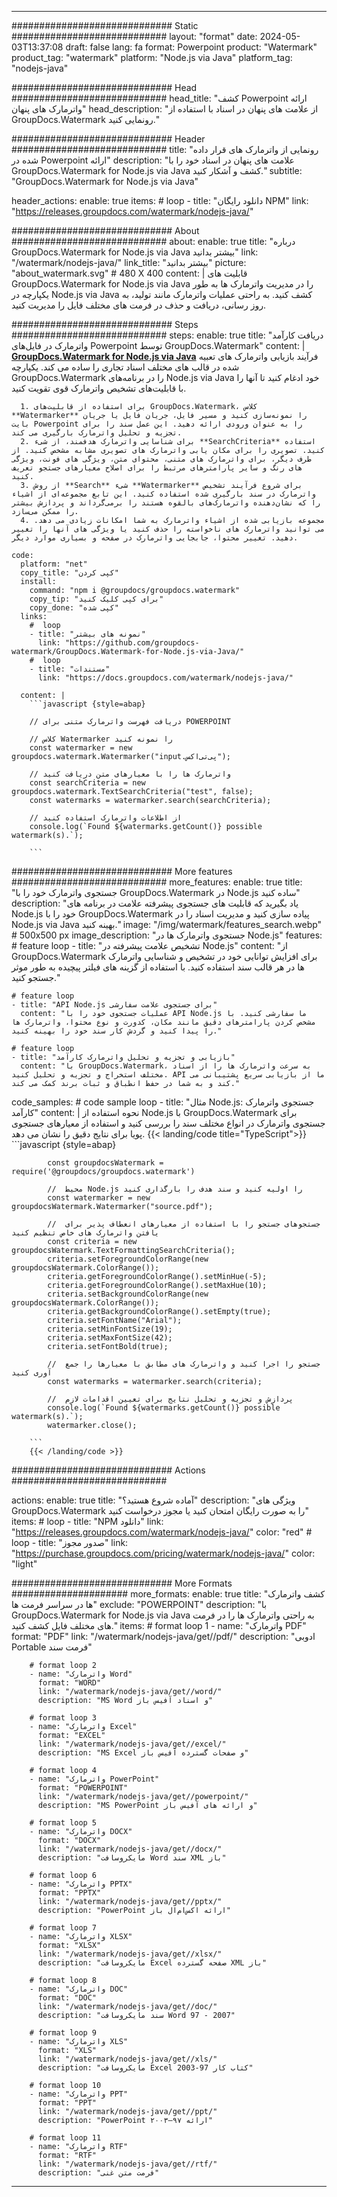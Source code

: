 
---
############################# Static ############################
layout: "format"
date:  2024-05-03T13:37:08
draft: false
lang: fa
format: Powerpoint
product: "Watermark"
product_tag: "watermark"
platform: "Node.js via Java"
platform_tag: "nodejs-java"

############################# Head ############################
head_title: "کشف Powerpoint ارائه واترمارک های پنهان"
head_description: "از علامت های پنهان در اسناد با استفاده از GroupDocs.Watermark رونمایی کنید."

############################# Header ############################
title: "رونمایی از واترمارک های قرار داده شده در Powerpoint ارائه" 
description: "علامت های پنهان در اسناد خود را با GroupDocs.Watermark for Node.js via Java کشف و آشکار کنید."
subtitle: "GroupDocs.Watermark for Node.js via Java" 

header_actions:
  enable: true
  items:
    #  loop
    - title: "دانلود رایگان NPM"
      link: "https://releases.groupdocs.com/watermark/nodejs-java/"
      
############################# About ############################
about:
    enable: true
    title: "درباره GroupDocs.Watermark for Node.js via Java بیشتر بدانید"
    link: "/watermark/nodejs-java/"
    link_title: "بیشتر بدانید"
    picture: "about_watermark.svg" # 480 X 400
    content: |
       قابلیت های GroupDocs.Watermark for Node.js via Java را در مدیریت واترمارک ها به طور یکپارچه در Node.js via Java کشف کنید. به راحتی عملیات واترمارک مانند تولید، به روز رسانی، دریافت و حذف در فرمت های مختلف فایل را مدیریت کنید.

############################# Steps ############################
steps:
    enable: true
    title: "دریافت کارآمد واترمارک در فایل‌های Powerpoint توسط GroupDocs.Watermark"
    content: |
      **[GroupDocs.Watermark for Node.js via Java](https://products.groupdocs.com/watermark/nodejs-java/)** فرآیند بازیابی واترمارک های تعبیه شده در قالب های مختلف اسناد تجاری را ساده می کند. یکپارچه GroupDocs.Watermark را در برنامه‌های Node.js via Java خود ادغام کنید تا آنها را با قابلیت‌های تشخیص واترمارک قوی تقویت کنید.
      
      1. برای استفاده از قابلیت‌های GroupDocs.Watermark، کلاس **Watermarker** را نمونه‌سازی کنید و مسیر فایل، جریان فایل یا جریان بایت Powerpoint را به عنوان ورودی ارائه دهید. این عمل سند را برای تجزیه و تحلیل واترمارک بارگیری می کند.
      2. برای شناسایی واترمارک هدفمند، از شیء **SearchCriteria** استفاده کنید. تصویری را برای مکان یابی واترمارک های تصویری مشابه مشخص کنید. از طرف دیگر، برای واترمارک های متنی، محتوای متن، ویژگی های فونت، ویژگی های رنگ و سایر پارامترهای مرتبط را برای اصلاح معیارهای جستجو تعریف کنید.
      3. از روش **Search** شیء **Watermarker** برای شروع فرآیند تشخیص واترمارک در سند بارگیری شده استفاده کنید. این تابع مجموعه‌ای از اشیاء را که نشان‌دهنده واترمارک‌های بالقوه هستند را برمی‌گرداند و پردازش بیشتر را ممکن می‌سازد.
      4. مجموعه بازیابی شده از اشیاء واترمارک به شما امکانات زیادی می دهد. می توانید واترمارک های ناخواسته را حذف کنید یا ویژگی های آنها را تغییر دهید. تغییر محتوا، جابجایی واترمارک در صفحه و بسیاری موارد دیگر.
   
    code:
      platform: "net"
      copy_title: "کپی کردن"
      install:
        command: "npm i @groupdocs/groupdocs.watermark"
        copy_tip: "برای کپی کلیک کنید"
        copy_done: "کپی شده"
      links:
        #  loop
        - title: "نمونه های بیشتر"
          link: "https://github.com/groupdocs-watermark/GroupDocs.Watermark-for-Node.js-via-Java/"
        #  loop
        - title: "مستندات"
          link: "https://docs.groupdocs.com/watermark/nodejs-java/"
          
      content: |
        ```javascript {style=abap}

        // دریافت فهرست واترمارک متنی برای POWERPOINT

        // کلاس Watermarker را نمونه کنید
        const watermarker = new groupdocs.watermark.Watermarker("input.پی‌تی‌اکس");
        
        // واترمارک ها را با معیارهای متن دریافت کنید
        const searchCriteria = new groupdocs.watermark.TextSearchCriteria("test", false);
        const watermarks = watermarker.search(searchCriteria);

        // از اطلاعات واترمارک استفاده کنید
        console.log(`Found ${watermarks.getCount()} possible watermark(s).`);
        
        ```            

############################# More features ############################
more_features:
  enable: true
  title: "جستجوی واترمارک خود را با GroupDocs.Watermark در Node.js ساده کنید"
  description: "یاد بگیرید که قابلیت های جستجوی پیشرفته علامت در برنامه های Node.js خود را با GroupDocs.Watermark پیاده سازی کنید و مدیریت اسناد را در Node.js via Java بهینه کنید."
  image: "/img/watermark/features_search.webp" # 500x500 px
  image_description: "جستجوی واترمارک ها در Node.js"
  features:
    # feature loop
    - title: "تشخیص علامت پیشرفته در Node.js"
      content: "از GroupDocs.Watermark برای افزایش توانایی خود در تشخیص و شناسایی واترمارک ها در هر قالب سند استفاده کنید. با استفاده از گزینه های فیلتر پیچیده به طور موثر جستجو کنید."

    # feature loop
    - title: "API Node.js برای جستجوی علامت سفارشی"
      content: "عملیات جستجوی خود را با API Node.js ما سفارشی کنید. با مشخص کردن پارامترهای دقیق مانند مکان، کدورت و نوع محتوا، واترمارک ها را پیدا کنید و گردش کار سند خود را بهینه کنید."

    # feature loop
    - title: "بازیابی و تجزیه و تحلیل واترمارک کارآمد"
      content: "با GroupDocs.Watermark، به سرعت واترمارک ها را از اسناد مختلف استخراج و تجزیه و تحلیل کنید. API ما از بازیابی سریع پشتیبانی می کند و به شما در حفظ انطباق و ثبات برند کمک می کند."
      
  code_samples:
    # code sample loop
    - title: "مثال Node.js: جستجوی واترمارک کارآمد"
      content: |
        نحوه استفاده از Node.js با GroupDocs.Watermark برای جستجوی واترمارک در انواع مختلف سند را بررسی کنید و استفاده از معیارهای جستجوی پویا برای نتایج دقیق را نشان می دهد.
        {{< landing/code title="TypeScript">}}
        ```javascript {style=abap}
        
            const groupdocsWatermark = require('@groupdocs/groupdocs.watermark')

            //  محیط Node.js را اولیه کنید و سند هدف را بارگذاری کنید
            const watermarker = new groupdocsWatermark.Watermarker("source.pdf");

            //  جستجوهای جستجو را با استفاده از معیارهای انعطاف پذیر برای یافتن واترمارک های خاص تنظیم کنید
            const criteria = new groupdocsWatermark.TextFormattingSearchCriteria();
            criteria.setForegroundColorRange(new groupdocsWatermark.ColorRange());
            criteria.getForegroundColorRange().setMinHue(-5);
            criteria.getForegroundColorRange().setMaxHue(10);
            criteria.setBackgroundColorRange(new groupdocsWatermark.ColorRange());
            criteria.getBackgroundColorRange().setEmpty(true);
            criteria.setFontName("Arial");
            criteria.setMinFontSize(19);
            criteria.setMaxFontSize(42);
            criteria.setFontBold(true);
  
            //  جستجو را اجرا کنید و واترمارک های مطابق با معیارها را جمع آوری کنید
            const watermarks = watermarker.search(criteria);

            //  پردازش و تجزیه و تحلیل نتایج برای تعیین اقدامات لازم
            console.log(`Found ${watermarks.getCount()} possible watermark(s).`);
            watermarker.close();

        ```
        {{< /landing/code >}}


############################# Actions ############################

actions:
  enable: true
  title: "آماده شروع هستید؟"
  description: "ویژگی های GroupDocs.Watermark را به صورت رایگان امتحان کنید یا مجوز درخواست کنید"
  items:
    #  loop
    - title: "NPM دانلود"
      link: "https://releases.groupdocs.com/watermark/nodejs-java/"
      color: "red"
        #  loop
    - title: "صدور مجوز"
      link: "https://purchase.groupdocs.com/pricing/watermark/nodejs-java/"
      color: "light"


############################# More Formats #####################
more_formats:
    enable: true
    title: "کشف واترمارک ها در سراسر فرمت ها"
    exclude: "POWERPOINT"
    description: "با GroupDocs.Watermark for Node.js via Java به راحتی واترمارک ها را در فرمت های مختلف فایل کشف کنید."
    items: 
        # format loop 1
        - name: "واترمارک PDF"
          format: "PDF"
          link: "/watermark/nodejs-java/get//pdf/"
          description: "ادوبی Portable فرمت سند"

        # format loop 2
        - name: "واترمارک Word"
          format: "WORD"
          link: "/watermark/nodejs-java/get//word/"
          description: "MS Word و اسناد آفیس باز"
          
        # format loop 3
        - name: "واترمارک Excel"
          format: "EXCEL"
          link: "/watermark/nodejs-java/get//excel/"
          description: "MS Excel و صفحات گسترده آفیس باز"

        # format loop 4
        - name: "واترمارک PowerPoint"
          format: "POWERPOINT"
          link: "/watermark/nodejs-java/get//powerpoint/"
          description: "MS PowerPoint و ارائه های آفیس باز"

        # format loop 5
        - name: "واترمارک DOCX"
          format: "DOCX"
          link: "/watermark/nodejs-java/get//docx/"
          description: "مایکروسافت Word سند XML باز"
          
        # format loop 6
        - name: "واترمارک PPTX"
          format: "PPTX"
          link: "/watermark/nodejs-java/get//pptx/"
          description: "PowerPoint ارائه اکس‌ام‌ال باز"
          
        # format loop 7
        - name: "واترمارک XLSX"
          format: "XLSX"
          link: "/watermark/nodejs-java/get//xlsx/"
          description: "مایکروسافت Excel صفحه گسترده XML باز"

        # format loop 8
        - name: "واترمارک DOC"
          format: "DOC"
          link: "/watermark/nodejs-java/get//doc/"
          description: "سند مایکروسافت Word 97 - 2007"

        # format loop 9
        - name: "واترمارک XLS"
          format: "XLS"
          link: "/watermark/nodejs-java/get//xls/"
          description: "مایکروسافت Excel کتاب کار 97-2003"

        # format loop 10
        - name: "واترمارک PPT"
          format: "PPT"
          link: "/watermark/nodejs-java/get//ppt/"
          description: "PowerPoint ارائه ۹۷—۲۰۰۳"

        # format loop 11
        - name: "واترمارک RTF"
          format: "RTF"
          link: "/watermark/nodejs-java/get//rtf/"
          description: "فرمت متن غنی"

---